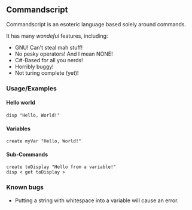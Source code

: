 ## Commandscript
Commandscript is an esoteric language based solely around commands.

It has many *wondeful* features, including:
* GNU! Can't steal mah stuff!
* No pesky operators! And I mean NONE!
* C#-Based for all you nerds!
* Horribly buggy!
* Not turing complete (yet)!

### Usage/Examples
#### Hello world
```
disp "Hello, World!"
```
#### Variables
```
create myVar "Hello, World!"
```
#### Sub-Commands
```
create toDisplay "Hello from a variable!"
disp < get toDisplay >
```

### Known bugs
* Putting a string with whitespace into a variable will cause an error.
